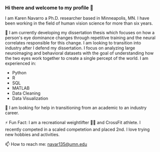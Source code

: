 ### Hi there and welcome to my profile 👋

<!--
**navar135/navar135** is a ✨ _special_ ✨ repository because its `README.md` (this file) appears on your GitHub profile.

Here are some ideas to get you started:

- 🔭 I’m currently working on ...
- 🌱 I’m currently learning ...
- 👯 I’m looking to collaborate on ...
- 🤔 I’m looking for help with ...
- 💬 Ask me about ...
- 📫 How to reach me: ...
- 😄 Pronouns: ...
- ⚡ Fun fact: ...
-->
I am Karen Navarro a Ph.D. researcher based in Minneapolis, MN. I have been working in the field of human vision science for more than six years. 

🔭 I am currently developing my dissertation thesis which focuses on how a person's eye dominance changes through repetitive training and the neural correlates responsible for this change. I am looking to transition into industry after I defend my dissertation. 
I focus on analyzing large neuroimaging and behavioral datasets with the goal of understanding how the two eyes work together to create a single percept of the world. I am experienced in: 
- Python
- R
- SQL
- MATLAB
- Data Cleaning
- Data Visualization

🤔 I am looking for help in transitioning from an academic to an industry career. 

⚡ Fun Fact: I am a recreational weightlifter 🏋🏽 and CrossFit athlete. I recently competed in a scaled competetion and placed 2nd. I love trying new hobbies and activities.  

 📫 How to reach me: navar135@umn.edu
